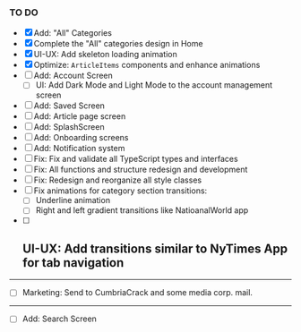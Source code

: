 ### TO DO

- [x] Add: "All" Categories
- [x] Complete the "All" categories design in Home
- [x] UI-UX: Add skeleton loading animation
- [x] Optimize: `ArticleItems` components and enhance animations
- [ ] Add: Account Screen
  - [ ] UI: Add Dark Mode and Light Mode to the account management screen
- [ ] Add: Saved Screen
- [ ] Add: Article page screen
- [ ] Add: SplashScreen
- [ ] Add: Onboarding screens
- [ ] Add: Notification system
- [ ] Fix: Fix and validate all TypeScript types and interfaces
- [ ] Fix: All functions and structure redesign and development
- [ ] Fix: Redesign and reorganize all style classes
- [ ] Fix animations for category section transitions:
  - [ ] Underline animation
  - [ ] Right and left gradient transitions like NatioanalWorld app
- [ ] ## UI-UX: Add transitions similar to NyTimes App for tab navigation

---

- [ ] Marketing: Send to CumbriaCrack and some media corp. mail.

---

- [ ] Add: Search Screen
